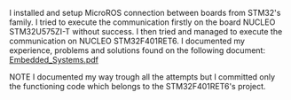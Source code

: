 I installed and setup MicroROS connection between boards from STM32's family.
I tried to execute the communication firstly on the board NUCLEO STM32U575ZI-T without success.
I then tried and managed to execute the communication on NUCLEO STM32F401RET6.
I documented my experience, problems and solutions found on the following document:
[Embedded_Systems.pdf](https://github.com/user-attachments/files/17296694/Embedded_Systems.pdf)

NOTE
I documented my way trough all the attempts but I committed only the functioning code which belongs to the STM32F401RET6's project.
